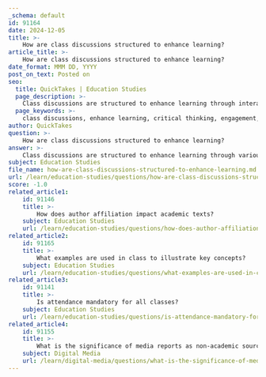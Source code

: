 ```yaml
---
_schema: default
id: 91164
date: 2024-12-05
title: >-
    How are class discussions structured to enhance learning?
article_title: >-
    How are class discussions structured to enhance learning?
date_format: MMM DD, YYYY
post_on_text: Posted on
seo:
  title: QuickTakes | Education Studies
  page_description: >-
    Class discussions are structured to enhance learning through interactive methods that promote critical thinking and engagement, utilizing various formats to foster participation and develop essential skills.
  page_keywords: >-
    class discussions, enhance learning, critical thinking, engagement, Socratic seminar, Fishbowl, Think-Pair-Share, learning objectives, preparation, assessment of learning, intellectual skills, social skills, community, interactive learning
author: QuickTakes
question: >-
    How are class discussions structured to enhance learning?
answer: >-
    Class discussions are structured to enhance learning through various interactive and participatory methods that promote critical thinking and engagement among students. Here are some key aspects of how these discussions are organized:\n\n1. **Framework for Critical Thinking**: Class discussions provide a platform for students to articulate their thoughts and engage critically with the course material. This process not only helps students to comprehend concepts better but also fosters a sense of academic community where they can share diverse perspectives.\n\n2. **Variety of Formats**: Different discussion formats can be employed to facilitate learning:\n   - **Socratic Seminar**: In this format, the instructor poses open-ended questions that encourage deep thinking about specific texts or topics, prompting students to explore and debate ideas.\n   - **Fishbowl**: This modified Socratic seminar allows students to alternate between participating in the discussion and listening, which helps them to engage actively and reflect on their peers' contributions.\n   - **Think-Pair-Share**: Students first think about a question individually, then discuss their thoughts with a partner, and finally share insights with the larger group. This method encourages participation from all students and allows for a range of ideas to be expressed.\n\n3. **Learning Objectives**: Each discussion session is typically guided by a clear learning objective. Instructors keep these goals in mind to ensure that discussions remain focused and productive, helping students to acquire the desired knowledge and skills.\n\n4. **Preparation and Thinking Time**: Effective discussions require preparation, including logistical considerations and the use of technology. Additionally, providing students with thinking time before, during, and after discussions allows them to formulate more meaningful contributions, ensuring that all voices can be heard.\n\n5. **Engagement Techniques**: To foster a comfortable environment for discussion, techniques such as icebreakers can be employed. These activities help students feel more at ease sharing their thoughts, which is crucial for a vibrant discussion.\n\n6. **Assessment of Learning**: Discussions are not only a means of sharing ideas but also serve as a tool for assessing student understanding. Instructors can gauge comprehension of course concepts and adjust their teaching strategies accordingly.\n\n7. **Development of Skills**: Engaging in class discussions helps students develop a range of intellectual and social skills, including critical thinking, problem-solving, and effective communication. This collaborative learning environment encourages empathy and the synthesis of diverse viewpoints.\n\nIn summary, class discussions are structured to create an interactive learning environment that enhances student engagement, promotes critical thinking, and fosters a sense of community among learners. By utilizing various formats and techniques, instructors can effectively guide discussions to meet educational objectives and support student learning.
subject: Education Studies
file_name: how-are-class-discussions-structured-to-enhance-learning.md
url: /learn/education-studies/questions/how-are-class-discussions-structured-to-enhance-learning
score: -1.0
related_article1:
    id: 91146
    title: >-
        How does author affiliation impact academic texts?
    subject: Education Studies
    url: /learn/education-studies/questions/how-does-author-affiliation-impact-academic-texts
related_article2:
    id: 91165
    title: >-
        What examples are used in class to illustrate key concepts?
    subject: Education Studies
    url: /learn/education-studies/questions/what-examples-are-used-in-class-to-illustrate-key-concepts
related_article3:
    id: 91141
    title: >-
        Is attendance mandatory for all classes?
    subject: Education Studies
    url: /learn/education-studies/questions/is-attendance-mandatory-for-all-classes
related_article4:
    id: 91155
    title: >-
        What is the significance of media reports as non-academic sources?
    subject: Digital Media
    url: /learn/digital-media/questions/what-is-the-significance-of-media-reports-as-nonacademic-sources
---
```


&nbsp;